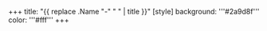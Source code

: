 +++
title: "{{ replace .Name "-" " " | title }}"
[style]
    background: '''#2a9d8f'''
    color: '''#fff'''
+++